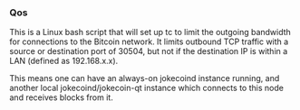 ### Qos ###

This is a Linux bash script that will set up tc to limit the outgoing bandwidth for connections to the Bitcoin network. It limits outbound TCP traffic with a source or destination port of 30504, but not if the destination IP is within a LAN (defined as 192.168.x.x).

This means one can have an always-on jokecoind instance running, and another local jokecoind/jokecoin-qt instance which connects to this node and receives blocks from it.
